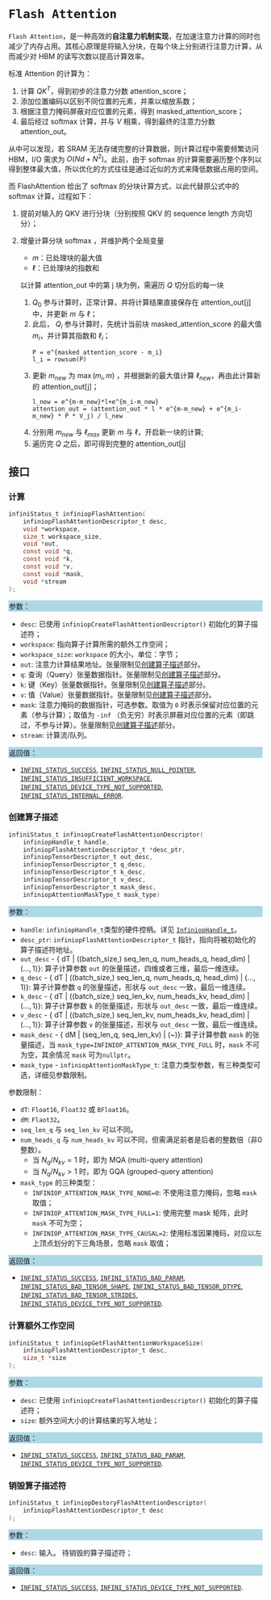 # `Flash Attention`

`Flash Attention`，是一种高效的**自注意力机制实现**，在加速注意力计算的同时也减少了内存占用。其核心原理是将输入分块，在每个块上分别进行注意力计算，从而减少对 HBM 的读写次数以提高计算效率。

标准 Attention 的计算为：
1. 计算 $QK^T$，得到初步的注意力分数 attention_score；
2. 添加位置编码以区别不同位置的元素，并乘以缩放系数；
3. 根据注意力掩码屏蔽对应位置的元素，得到 masked_attention_score；
4. 最后经过 softmax 计算，并与 $V$ 相乘，得到最终的注意力分数 attention_out。

从中可以发现，若 SRAM 无法存储完整的计算数据，则计算过程中需要频繁访问 HBM，I/O 需求为 $O(Nd+N^2)$。此前，由于 softmax 的计算需要遍历整个序列以得到整体最大值，所以优化的方式往往是通过近似的方式来降低数据占用的空间。

而 FlashAttention 给出了 softmax 的分块计算方式，以此代替原公式中的 softmax 计算，过程如下：
1. 提前对输入的 QKV 进行分块（分别按照 QKV 的 sequence length 方向切分）；
2. 增量计算分块 softmax ，并维护两个全局变量
    - $m$：已处理块的最大值
    - $\ell$：已处理块的指数和
    
    以计算 attention_out 中的第 j 块为例，需遍历 $Q$ 切分后的每一块
    1. $Q_0$ 参与计算时，正常计算，并将计算结果直接保存在 attention_out[j] 中，并更新 $m$ 与 $\ell$；
    2. 此后， $Q_i$ 参与计算时，先统计当前块 masked_attention_score 的最大值 $m_i$，并计算其指数和 $\ell_i$；
        ```
        P = e^{masked_attention_score - m_i}
        l_i = rowsum(P)
        ```
    3. 更新 $m_{new}$ 为 $\max(m_i,m)$ ，并根据新的最大值计算 $\ell_{new}$，再由此计算新的 attention_out[j]；
        ```
        l_new = e^{m-m_new}*l+e^{m_i-m_new}
        attention_out = (attention_out * l * e^{m-m_new} + e^{m_i-m_new} * P * V_j) / l_new 
        ```
    4. 分别用 $m_{new}$ 与 $\ell_{max}$ 更新 $m$ 与 $\ell$，开启新一块的计算;
    5. 遍历完 $Q$ 之后，即可得到完整的 attention_out[j]

    

## 接口

### 计算

```c
infiniStatus_t infiniopFlashAttention(
    infiniopFlashAttentionDescriptor_t desc,
    void *workspace,
    size_t workspace_size,
    void *out,
    const void *q,
    const void *k,
    const void *v,
    const void *mask,
    void *stream
);
```

<div style="background-color: lightblue; padding: 1px;"> 参数： </div>

- `desc`:
  已使用 `infiniopCreateFlashAttentionDescriptor()` 初始化的算子描述符；
- `workspace`:
  指向算子计算所需的额外工作空间；
- `workspace_size`:
  `workspace` 的大小，单位：字节；
- `out`:
  注意力计算结果地址。张量限制见[创建算子描述](#创建算子描述)部分。
- `q`:
  查询（Query）张量数据指针。张量限制见[创建算子描述](#创建算子描述)部分。
- `k`:
  键（Key）张量数据指针。张量限制见[创建算子描述](#创建算子描述)部分。
- `v`:
  值（Value）张量数据指针。张量限制见[创建算子描述](#创建算子描述)部分。
- `mask`:
  注意力掩码的数据指针，可选参数。取值为 `0` 时表示保留对应位置的元素（参与计算）；取值为 `-inf` （负无穷）时表示屏蔽对应位置的元素（即跳过，不参与计算）。张量限制见[创建算子描述](#创建算子描述)部分。
- `stream`:
  计算流/队列。

<div style="background-color: lightblue; padding: 1px;">  返回值：</div>

- [`INFINI_STATUS_SUCCESS`], [`INFINI_STATUS_NULL_POINTER`], [`INFINI_STATUS_INSUFFICIENT_WORKSPACE`], [`INFINI_STATUS_DEVICE_TYPE_NOT_SUPPORTED`], [`INFINI_STATUS_INTERNAL_ERROR`].

### 创建算子描述

```c
infiniStatus_t infiniopCreateFlashAttentionDescriptor(
    infiniopHandle_t handle,
    infiniopFlashAttentionDescriptor_t *desc_ptr,
    infiniopTensorDescriptor_t out_desc,
    infiniopTensorDescriptor_t q_desc,
    infiniopTensorDescriptor_t k_desc,
    infiniopTensorDescriptor_t v_desc,
    infiniopTensorDescriptor_t mask_desc,
    infiniopAttentionMaskType_t mask_type) 
```

<div style="background-color: lightblue; padding: 1px;"> 参数：</div>

- `handle`:
  `infiniopHandle_t`类型的硬件控柄。详见 [`InfiniopHandle_t`]。
- `desc_ptr`:
  `infiniopFlashAttentionDescriptor_t` 指针，指向将被初始化的算子描述符地址。
- `out_desc` - { dT | ((batch_size,) seq_len_q, num_heads_q, head_dim) | ($\ldots, 1$)}:
  算子计算参数 `out` 的张量描述，四维或者三维，最后一维连续。
- `q_desc` - { dT | ((batch_size,) seq_len_q, num_heads_q, head_dim) | ($\ldots, 1$)}:
  算子计算参数 `q` 的张量描述，形状与 `out_desc` 一致，最后一维连续。
- `k_desc` - { dT | ((batch_size,) seq_len_kv, num_heads_kv, head_dim) | ($\ldots, 1$)}:
  算子计算参数 `k` 的张量描述，形状与 `out_desc` 一致，最后一维连续。
- `v_desc` - { dT | ((batch_size,) seq_len_kv, num_heads_kv, head_dim) | ($\ldots, 1$)}:
  算子计算参数 `v` 的张量描述，形状与 `out_desc` 一致，最后一维连续。
- `mask_desc` - { dM | (seq_len_q, seq_len_kv) | (~)}:
  算子计算参数 `mask` 的张量描述，当 `mask_type=INFINIOP_ATTENTION_MASK_TYPE_FULL` 时，`mask` 不可为空，其余情况 `mask` 可为`nullptr`。
- `mask_type` - `infiniopAttentionMaskType_t`:
  注意力类型参数，有三种类型可选，详细见参数限制。

参数限制：

- `dT`: `Float16`, `Float32` 或 `BFloat16`。
- `dM`: `Flaot32`。
- `seq_len_q` 与 `seq_len_kv` 可以不同。
- `num_heads_q` 与 `num_heads_kv` 可以不同，但需满足前者是后者的整数倍（非0整数）。
  - 当 $N_q/N_{kv}=1$ 时，即为 MQA (multi-query attention)
  - 当 $N_q/N_{kv}>1$ 时，即为 GQA (grouped-query attention)
- `mask_type` 的三种类型：
  - `INFINIOP_ATTENTION_MASK_TYPE_NONE=0`: 不使用注意力掩码，忽略 `mask` 取值；
  - `INFINIOP_ATTENTION_MASK_TYPE_FULL=1`: 使用完整 mask 矩阵，此时 `mask` 不可为空；
  - `INFINIOP_ATTENTION_MASK_TYPE_CAUSAL=2`: 使用标准因果掩码，对应以左上顶点划分的下三角场景，忽略 `mask` 取值；

<div style="background-color: lightblue; padding: 1px;"> 返回值：</div>

- [`INFINI_STATUS_SUCCESS`], [`INFINI_STATUS_BAD_PARAM`],  [`INFINI_STATUS_BAD_TENSOR_SHAPE`], [`INFINI_STATUS_BAD_TENSOR_DTYPE`], [`INFINI_STATUS_BAD_TENSOR_STRIDES`], [`INFINI_STATUS_DEVICE_TYPE_NOT_SUPPORTED`].

### 计算额外工作空间

```c
infiniStatus_t infiniopGetFlashAttentionWorkspaceSize(
    infiniopFlashAttentionDescriptor_t desc, 
    size_t *size
);
```

<div style="background-color: lightblue; padding: 1px;"> 参数：</div>

- `desc`:
  已使用 `infiniopCreateFlashAttentionDescriptor()` 初始化的算子描述符；
- `size`:
  额外空间大小的计算结果的写入地址；

<div style="background-color: lightblue; padding: 1px;"> 返回值：</div>

- [`INFINI_STATUS_SUCCESS`], [`INFINI_STATUS_BAD_PARAM`], [`INFINI_STATUS_DEVICE_TYPE_NOT_SUPPORTED`].

### 销毁算子描述符

```c
infiniStatus_t infiniopDestoryFlashAttentionDescriptor(
    infiniopFlashAttentionDescriptor_t desc
);
```

<div style="background-color: lightblue; padding: 1px;"> 参数： </div>

- `desc`:
  输入。 待销毁的算子描述符；

<div style="background-color: lightblue; padding: 1px;"> 返回值： </div>

- [`INFINI_STATUS_SUCCESS`], [`INFINI_STATUS_DEVICE_TYPE_NOT_SUPPORTED`].

<!-- 链接 -->
[`InfiniopHandle_t`]: /infiniop/handle/README.md

[`INFINI_STATUS_SUCCESS`]: /common/status/README.md#INFINI_STATUS_SUCCESS
[`INFINI_STATUS_BAD_PARAM`]: /common/status/README.md#INFINI_STATUS_BAD_PARAM
[`INFINI_STATUS_DEVICE_TYPE_NOT_SUPPORTED`]: /common/status/README.md#INFINI_STATUS_DEVICE_TYPE_NOT_SUPPORTED
[`INFINI_STATUS_BAD_TENSOR_SHAPE`]: /common/status/README.md#INFINI_STATUS_BAD_TENSOR_SHAPE
[`INFINI_STATUS_BAD_TENSOR_DTYPE`]: /common/status/README.md#INFINI_STATUS_BAD_TENSOR_DTYPE
[`INFINI_STATUS_BAD_TENSOR_STRIDES`]: /common/status/README.md#INFINI_STATUS_BAD_TENSOR_STRIDES
[`INFINI_STATUS_NULL_POINTER`]:/common/status/README.md#INFINI_STATUS_NULL_POINTER
[`INFINI_STATUS_INSUFFICIENT_WORKSPACE`]:/common/status/README.md#INFINI_STATUS_INSUFFICIENT_WORKSPACE
[`INFINI_STATUS_INTERNAL_ERROR`]:/common/status/README.md#INFINI_STATUS_INTERNAL_ERROR